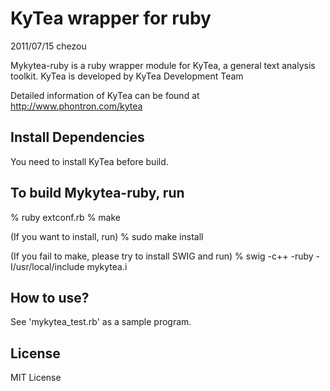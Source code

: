 KyTea wrapper for ruby
==========================

2011/07/15 chezou

Mykytea-ruby is a ruby wrapper module for KyTea, a general text analysis toolkit.
KyTea is developed by KyTea Development Team

Detailed information of KyTea can be found at
http://www.phontron.com/kytea

Install Dependencies
--------------------

You need to install KyTea before build.

To build Mykytea-ruby, run
--------------------

   % ruby extconf.rb
   % make

  (If you want to install, run)
   % sudo make install

  (If you fail to make, please try to install SWIG and run)
   % swig -c++ -ruby -I/usr/local/include mykytea.i

How to use?
--------------------
  See 'mykytea_test.rb' as a sample program.

License
--------------------
MIT License